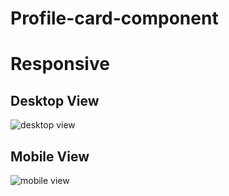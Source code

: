 # Profile-card-component

# Responsive

## Desktop View

![desktop view](https://user-images.githubusercontent.com/81971649/167996499-7345df69-1110-4ee3-8c86-fb9eada76244.png)

## Mobile View

![mobile view](https://user-images.githubusercontent.com/81971649/167996612-8f3c8a67-284a-4356-8273-10e1e038a1bb.png)
